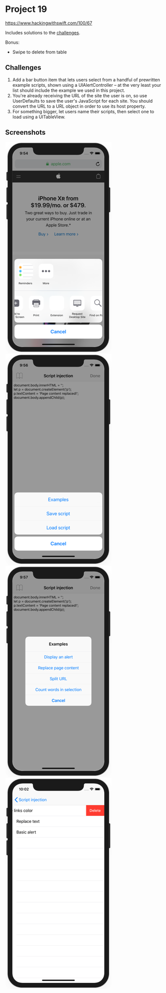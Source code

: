 # Project 19

https://www.hackingwithswift.com/100/67

Includes solutions to the [challenges](https://www.hackingwithswift.com/read/19/8/wrap-up).

Bonus:
- Swipe to delete from table

## Challenges

1. Add a bar button item that lets users select from a handful of prewritten example scripts, shown using a UIAlertController – at the very least your list should include the example we used in this project.
2. You're already receiving the URL of the site the user is on, so use UserDefaults to save the user's JavaScript for each site. You should convert the URL to a URL object in order to use its host property.
3. For something bigger, let users name their scripts, then select one to load using a UITableView.

## Screenshots

![screenshot1](screenshots/screen01.png)
![screenshot2](screenshots/screen02.png)
![screenshot3](screenshots/screen03.png)
![screenshot4](screenshots/screen04.png)
